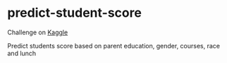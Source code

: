 # predict-student-score

Challenge on [Kaggle](https://www.kaggle.com/spscientist/students-performance-in-exams) 

Predict students score based on parent education, gender, courses, race and lunch
